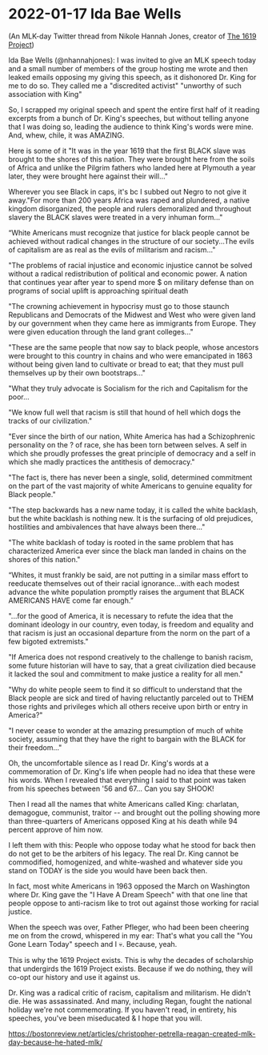 # 2022-01-17 Ida Bae Wells
(An MLK-day Twitter thread from Nikole Hannah Jones, creator of [The 1619 Project](https://nyti.ms/37JLWkZ))

Ida Bae Wells (@nhannahjones): I was invited to give an MLK speech today and a small number of members of the group hosting me wrote and then leaked emails opposing my giving this speech, as it dishonored Dr. King for me to do so. They called me a "discredited activist" "unworthy of such association with King"

So, I scrapped my original speech and spent the entire first half of it reading excerpts from a bunch of Dr. King's speeches, but without telling anyone that I was doing so, leading the audience to think King's words were mine. And, whew, chile, it was AMAZING.

Here is some of it "It was in the year 1619 that the first BLACK slave was brought to the shores of this nation. They were brought here from the soils of Africa and unlike the Pilgrim fathers who landed here at Plymouth a year later, they were brought here against their will..."

Wherever you see Black in caps, it's bc I subbed out Negro to not give it away."For more than 200 years Africa was raped and plundered, a native kingdom disorganized, the people and rulers demoralized and throughout slavery the BLACK slaves were treated in a very inhuman form..."

“White Americans must recognize that justice for black people cannot  be achieved without radical changes in the structure of our society...The evils of capitalism are as real as the evils of militarism and racism..."

"The problems of racial injustice and economic injustice cannot be solved without a radical redistribution of political and economic power. A nation that continues year after year to spend more $ on military defense than on programs of social uplift is approaching spiritual death

"The crowning achievement in hypocrisy must go to those staunch Republicans and Democrats of the Midwest and West who were given land by our government when they came here as immigrants from Europe. They were given education through the land grant colleges..."

"These are the same people that now say to black people, whose ancestors were brought to this country in chains and who were emancipated in 1863 without being given land to cultivate or bread to eat; that they must pull themselves up by their own  bootstraps..."

"What they truly advocate is Socialism for the rich and Capitalism for the poor...

"We know full well that racism is still that hound of hell which dogs the tracks of our civilization."

"Ever since the birth of our nation, White America has had a Schizophrenic personality on the ? of race, she has been torn between selves. A self in which she proudly professes the great principle of democracy and a self in which she madly practices the antithesis of democracy."

"The fact is, there has never been a single,  solid, determined commitment on the part of the vast majority of white Americans to genuine equality for Black people."

"The step backwards has a new name today, it is called the white backlash, but the white backlash is nothing new. It is the surfacing of old prejudices, hostilities and ambivalences that have always been there..."

"The white backlash of today is rooted in the same problem that has characterized America ever since the black man landed in chains on the shores of this nation."

“Whites, it must frankly be said, are not putting in a similar mass  effort to reeducate themselves out of their racial ignorance...with each modest advance the white population promptly  raises the argument that BLACK AMERICANS HAVE come far enough.”

"...for the good of America, it is necessary to refute the idea that the dominant ideology in our country, even today, is freedom and equality and that racism is just an occasional departure from the norm on the part of a few bigoted extremists."

"If America does not respond creatively to the challenge to banish racism, some future historian will have to say, that a great civilization died because it lacked the soul and commitment to make justice a reality for all men."

"Why do white people seem to find it so difficult to understand that the Black people are  sick and tired of having reluctantly parceled out to THEM those rights and privileges which all others receive upon birth or entry in America?"

"I never cease to wonder at the amazing presumption of much of white society, assuming that they have the right to bargain with the BLACK for their freedom..."

Oh, the uncomfortable silence as I read Dr. King's words at a commemoration of Dr. King's life when people had no idea that these were his words. When I revealed that everything I said to that point was taken from his speeches between '56 and 67... Can you say SHOOK!

Then I read all the names that white Americans called King: charlatan, demagogue, communist, traitor -- and brought out the polling showing more than three-quarters of Americans opposed King at his death while 94 percent approve of him now.

I left them with this: People who oppose today what he stood for back then do not get to be the arbiters of his legacy. The real Dr. King cannot be commodified, homogenized, and white-washed and whatever side you stand on TODAY is the side you would have been back then.

In fact, most white Americans in 1963 opposed the March on Washington where Dr. King gave the "I Have A Dream Speech" with that one line that people oppose to anti-racism like to trot out against those working for racial justice.

When the speech was over, Father Pfleger, who had been been cheering me on from the crowd, whispered in my ear: That's what you call the "You Gone Learn Today" speech and I 💀. Because, yeah.

This is why the 1619 Project exists. This is why the decades of scholarship that undergirds the 1619 Project exists. Because if we do nothing, they will co-opt our history and use it against us.

Dr. King was a radical critic of racism, capitalism and militarism. He didn't die. He was assassinated. And many, including Regan, fought the national holiday we're not commemorating.  If you haven't read, in entirety, his speeches, you've been miseducated & I hope that you will.

<https://bostonreview.net/articles/christopher-petrella-reagan-created-mlk-day-because-he-hated-mlk/>
